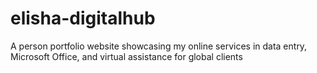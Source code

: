 # elisha-digitalhub
A person portfolio website showcasing my online services in data entry, Microsoft Office, and virtual assistance for global clients
